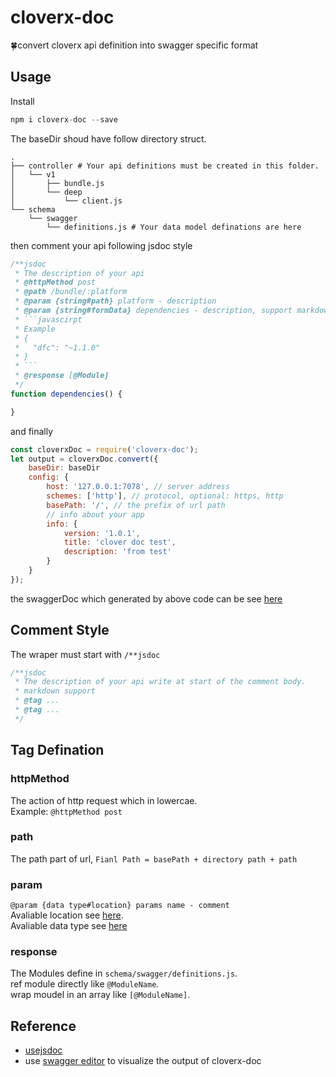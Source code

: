 # cloverx-doc
🍀convert cloverx api definition into swagger specific format

## Usage
Install
```javascript
npm i cloverx-doc --save
```
The baseDir shoud have follow directory struct.
```shell
.
├── controller # Your api definitions must be created in this folder.
│   └── v1
│       ├── bundle.js
│       └── deep
│           └── client.js
└── schema
    └── swagger
        └── definitions.js # Your data model definations are here
```
then comment your api following jsdoc style
```javascript
/**jsdoc
 * The description of your api
 * @httpMethod post
 * @path /bundle/:platform
 * @param {string#path} platform - description
 * @param {string#formData} dependencies - description, support markdown
 * ```javascirpt
 * Example
 * {
 *   "dfc": "~1.1.0"
 * }
 * ```
 * @response [@Module]
 */
function dependencies() {

}
```
and finally
```javascript
const cloverxDoc = require('cloverx-doc');
let output = cloverxDoc.convert({
    baseDir: baseDir
    config: {
        host: '127.0.0.1:7078', // server address
        schemes: ['http'], // protocol, optional: https, http
        basePath: '/', // the prefix of url path
        // info about your app
        info: {
            version: '1.0.1',
            title: 'clover doc test',
            description: 'from test'
        }
    }
});
```
the swaggerDoc which generated by above code can be see [here](https://github.com/clover-x/cloverx-doc/blob/master/test/fixtures/swagger-doc.json)

## Comment Style
The wraper must start with `/**jsdoc`
```javascript
/**jsdoc
 * The description of your api write at start of the comment body.
 * markdown support
 * @tag ...
 * @tag ...
 */
```
## Tag Defination
### httpMethod
The action of http request which in lowercae.  
Example: `@httpMethod post`

### path
The path part of url, `Fianl Path = basePath + directory path + path`

### param
`@param {data type#location} params name - comment`  
Avaliable location see [here](http://swagger.io/specification/#parameterIn).  
Avaliable data type see [here](http://swagger.io/specification/#parameterObject)

### response
The Modules define in `schema/swagger/definitions.js`.  
ref module directly like `@ModuleName`.  
wrap moudel in an array like `[@ModuleName]`.

## Reference
* [usejsdoc](http://usejsdoc.org/)
* use [swagger editor](http://editor.swagger.io/#/) to visualize the output of cloverx-doc

